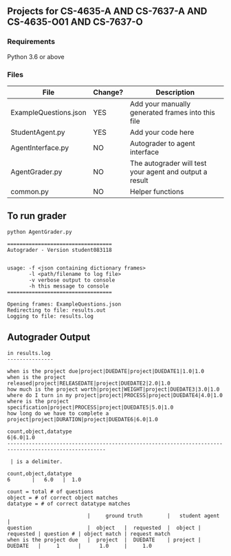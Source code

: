 ## Projects for CS-4635-A AND CS-7637-A AND CS-4635-O01 AND CS-7637-O

### Requirements

Python 3.6 or above

### Files

| File | Change? | Description |
| ---- | ------- | ----------- |
| ExampleQuestions.json | YES | Add your manually generated frames into this file |
| StudentAgent.py | YES | Add your code here |
| AgentInterface.py | NO | Autograder to agent interface |
| AgentGrader.py | NO | The autograder will test your agent and output a result |
| common.py | NO | Helper functions |


## To run grader

```
python AgentGrader.py

==================================
Autograder - Version student083118


usage: -f <json containing dictionary frames>
       -l <path/filename to log file>
       -v verbose output to console
       -h this message to console
==================================

Opening frames: ExampleQuestions.json
Redirecting to file: results.out
Logging to file: results.log

```

## Autograder Output

```
in results.log
---------------

when is the project due|project|DUEDATE|project|DUEDATE1|1.0|1.0
when is the project released|project|RELEASEDATE|project|DUEDATE2|2.0|1.0
how much is the project worth|project|WEIGHT|project|DUEDATE3|3.0|1.0
where do I turn in my project|project|PROCESS|project|DUEDATE4|4.0|1.0
where is the project specification|project|PROCESS|project|DUEDATE5|5.0|1.0
how long do we have to complete a project|project|DURATION|project|DUEDATE6|6.0|1.0

count,object,datatype
6|6.0|1.0
------------------------------------------------------------------------------------------------------
 
 | is a delimiter. 

count,object,datatype
6       |   6.0   |  1.0

count = total # of questions
object = # of correct object matches
datatype = # of correct datatype matches

                          |     ground truth        |   student agent     |
question                  |  object   |  requested  |  object | requested | question # | object match | request match
when is the project due   |  project  |  DUEDATE    | project | DUEDATE   |     1      |      1.0     |     1.0
```



